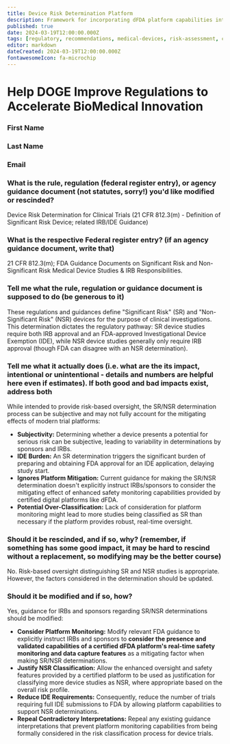 ```yaml
---
title: Device Risk Determination Platform
description: Framework for incorporating dFDA platform capabilities into medical device risk determinations
published: true
date: 2024-03-19T12:00:00.000Z
tags: [regulatory, recommendations, medical-devices, risk-assessment, classification]
editor: markdown
dateCreated: 2024-03-19T12:00:00.000Z
fontawesomeIcon: fa-microchip
---
```


# Help DOGE Improve Regulations to Accelerate BioMedical Innovation

### First Name

### Last Name

### Email

### What is the rule, regulation (federal register entry), or agency guidance document (not statutes, sorry!) you'd like modified or rescinded?

Device Risk Determination for Clinical Trials (21 CFR 812.3(m) - Definition of Significant Risk Device; related IRB/IDE Guidance)

### What is the respective Federal register entry? (if an agency guidance document, write that)

21 CFR 812.3(m); FDA Guidance Documents on Significant Risk and Non-Significant Risk Medical Device Studies & IRB Responsibilities.

### Tell me what the rule, regulation or guidance document is supposed to do (be generous to it)

These regulations and guidances define "Significant Risk" (SR) and "Non-Significant Risk" (NSR) devices for the purpose of clinical investigations. This determination dictates the regulatory pathway: SR device studies require both IRB approval and an FDA-approved Investigational Device Exemption (IDE), while NSR device studies generally only require IRB approval (though FDA can disagree with an NSR determination).

### Tell me what it actually does (i.e. what are the its impact, intentional or unintentional - details and numbers are helpful here even if estimates). If both good and bad impacts exist, address both

While intended to provide risk-based oversight, the SR/NSR determination process can be subjective and may not fully account for the mitigating effects of modern trial platforms:

* **Subjectivity:** Determining whether a device presents a potential for serious risk can be subjective, leading to variability in determinations by sponsors and IRBs.
* **IDE Burden:** An SR determination triggers the significant burden of preparing and obtaining FDA approval for an IDE application, delaying study start.
* **Ignores Platform Mitigation:** Current guidance for making the SR/NSR determination doesn't explicitly instruct IRBs/sponsors to consider the mitigating effect of enhanced safety monitoring capabilities provided by certified digital platforms like dFDA.
* **Potential Over-Classification:** Lack of consideration for platform monitoring might lead to more studies being classified as SR than necessary if the platform provides robust, real-time oversight.

### Should it be rescinded, and if so, why? (remember, if something has some good impact, it may be hard to rescind without a replacement, so modifying may be the better course)

No. Risk-based oversight distinguishing SR and NSR studies is appropriate. However, the factors considered in the determination should be updated.

### Should it be modified and if so, how?

Yes, guidance for IRBs and sponsors regarding SR/NSR determinations should be modified:

* **Consider Platform Monitoring:** Modify relevant FDA guidance to explicitly instruct IRBs and sponsors to **consider the presence and validated capabilities of a certified dFDA platform's real-time safety monitoring and data capture features** as a mitigating factor when making SR/NSR determinations.
* **Justify NSR Classification:** Allow the enhanced oversight and safety features provided by a certified platform to be used as justification for classifying more device studies as NSR, where appropriate based on the overall risk profile.
* **Reduce IDE Requirements:** Consequently, reduce the number of trials requiring full IDE submissions to FDA by allowing platform capabilities to support NSR determinations.
* **Repeal Contradictory Interpretations:** Repeal any existing guidance interpretations that prevent platform monitoring capabilities from being formally considered in the risk classification process for device trials.
